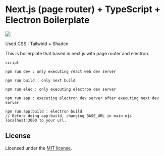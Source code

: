 # Next.js (page router) + TypeScript + Electron Boilerplate

<img src="https://github.com/andongmin94/electron-boilerplate/assets/110483588/650c548d-6f2f-49a1-9682-4c29dfdc6091">

Used CSS : Tailwind + Shadcn

This is boilerplate that based in next.js with page router and electron.

```
script

npm run dev : only executing react web dev server

npm run build : only next build

npm run elec : only executing electron dev server

npm run app : executing electron dev server after executing next dev server

npm run app:build : electron build
// Before doing app:build, changing BASE_URL in main.mjs localhost:3000 to your url.
```

## License

Licensed under the [MIT license](https://github.com/andongmin94/electron-boilerplate/blob/next-page/LICENCE.md).
